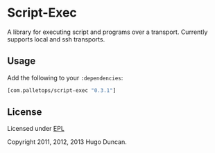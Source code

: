 # Script-Exec

A library for executing script and programs over a transport. Currently supports
local and ssh transports.

## Usage

Add the following to your `:dependencies`:

```clj
[com.palletops/script-exec "0.3.1"]
```

## License

Licensed under [EPL](http://www.eclipse.org/legal/epl-v10.html)

Copyright 2011, 2012, 2013  Hugo Duncan.
